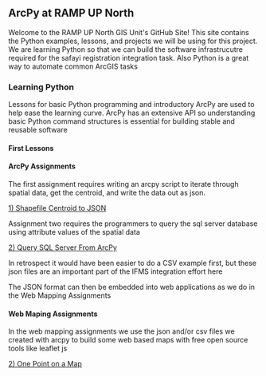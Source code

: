 ## ArcPy at RAMP UP North
Welcome to the RAMP UP North GIS Unit's GitHub Site! This site contains the Python examples, lessons,
and projects we will be using for this project. We are learning Python so that we can build the software
infrastrucutre required for the safayi registration integration task. Also Python is a great way to automate common
ArcGIS tasks

### Learning Python
Lessons for basic Python programming and introductory ArcPy are used to help ease the learning curve. ArcPy has an 
extensive API so understanding basic Python command structures is essential for building stable and reusable software

#### First Lessons


#### ArcPy Assignments

The first assignment requires writing an arcpy script to iterate through spatial data, get the centroid, and write the
data out as json. 


[1) Shapefile Centroid to JSON](https://docs.google.com/document/d/1paWDiVn_09vb8CHPGPbMIF_1BFhRGH1KVSTCe9DBGIM/edit)


Assignment two requires the programmers to query the sql server database using attribute values of the spatial data


[2) Query SQL Server From ArcPy](https://docs.google.com/document/d/10GhARtr_xj9JQ7BSkvfF34Su0UA3i2ITnAm-oUzG3fE/edit?usp=sharing)



In retrospect it would have been easier to do a CSV example first, but these json files are an important
part of the IFMS integration effort here

The JSON format can then be embedded into web applications as we do in the Web Mapping Assignments

#### Web Maping Assignments

In the web mapping assignments we use the json and/or csv files we created with arcpy to build some web based maps with
free open source tools like leaflet js

[2) One Point on a Map](https://docs.google.com/document/d/1XyVzYlqORZo7VEWlZOtqHNkyyKV1jiKAUseluYVKvW8/edit?usp=sharing)

